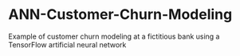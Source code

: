 # ANN-Customer-Churn-Modeling
Example of customer churn modeling at a fictitious bank using a TensorFlow artificial neural network
